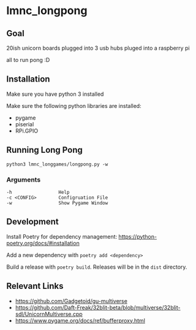 # lmnc_longpong

## Goal

20ish unicorn boards plugged into 3 usb hubs pluged into a raspberry pi

all to run pong :D

## Installation

Make sure you have python 3 installed

Make sure the following python libraries are installed:
* pygame
* piserial
* RPi.GPIO

## Running Long Pong

`python3 lmnc_longgames/longpong.py -w`

### Arguments
```
-h                 Help
-c <CONFIG>        Configruation File
-w                 Show Pygame Window  
```

## Development

Install Poetry for dependency management: https://python-poetry.org/docs/#installation

Add a new dependency with `poetry add <dependency>`

Build a release with `poetry build`. Releases will be in the `dist` directory.

## Relevant Links

* https://github.com/Gadgetoid/gu-multiverse
* https://github.com/Daft-Freak/32blit-beta/blob/multiverse/32blit-sdl/UnicornMultiverse.cpp
* https://www.pygame.org/docs/ref/bufferproxy.html